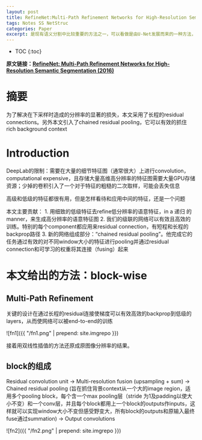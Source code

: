 ```yaml
---
layout: post
title: RefineNet:Multi-Path Refinement Networks for High-Resolution Semantic Segmentation
tags: Notes SS NetStruc 
categories: Paper
excerpt: 是现有语义分割中比较重要的方法之一，可以看做是由U-Net发展而来的一种方法，故而属于编码-解码+跳跃链接的思路，主要的网络结构继承自U-Net，并优化了解码的过程及跳跃链接的处理。
---
```


* TOC
{:toc}

**原文链接：[RefineNet: Multi-Path Refinement Networks for High-Resolution Semantic Segmentation (2016)](https://arxiv.org/pdf/1611.06612.pdf)**

# 摘要

为了解决在下采样时造成的分辨率的显著的损失，本文采用了长程的residual connections。另外本文引入了chained residual pooling，它可以有效的抓住rich background context

# Introduction
DeepLab的限制：需要在大量的细节特征图（通常很大）上进行convolution，computational expensive，且存储大量高维高分辨率的特征图需要大量GPU存储资源；少掉的卷积引入了一个对于特征的粗糙的二次取样，可能会丢失信息

高级和低级的特征都很有用，但是怎样看待和应用中间的特征，还是一个问题

本文主要贡献：
	1. 用细致的低级特征去refine低分辨率的语意特征，in a 递归 的manner，来生成高分辨率的语意特征图
	2. 我们的级联的网络可以有效且高效的训练。特别的每个component都应用来residual connection，有短程和长程的backprop路径
	3. 新的网络组成部分：“chained residual pooling”。他完成它的任务通过有效的对不同window大小的特征进行pooling并通过residual connection和可学习的权重将其连接（fusing）起来

# 本文给出的方法：block-wise

## Multi-Path Refinement
关键的设计在通过长程的residual连接使梯度可以有效高效的backprop到低级的layers，从而使网络可以被end-to-end的训练

![fn1]({{ "/fn1.png" | prepend: site.imgrepo }})

接着用双线性插值的方法还原成原图像分辨率的结果。

## block的组成

Residual convolution unit -> Multi-resolution fusion (upsampling + sum) -> Chained residual pooling (旨在抓住背景context从一个大的image region，适用多个pooling block，每个含一个max pooling层（stride 为1及padding以使大小不变）和一个conv层，并且每个block都用上一个block的outputs作inputs，这样就可以实现window大小不变但感受野变大，所有block的outputs和原输入最终fuse通过summation) -> Output convolutions

![fn2]({{ "/fn2.png" | prepend: site.imgrepo }})